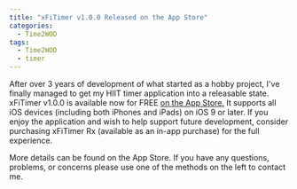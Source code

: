 ```yaml
---
title: "xFiTimer v1.0.0 Released on the App Store"
categories:
  - Time2WOD
tags:
  - Time2WOD
  - timer
---
```


After over 3 years of development of what started as a hobby project, I've finally managed to get my HIIT timer application into a releasable state.  xFiTimer v1.0.0 is available now for FREE [on the App Store.](https://joshuaseltzer.github.io/time2wod/)  It supports all iOS devices (including both iPhones and iPads) on iOS 9 or later.  If you enjoy the application and wish to help support future development, consider purchasing xFiTimer Rx (available as an in-app purchase) for the full experience.

More details can be found on the App Store.  If you have any questions, problems, or concerns please use one of the methods on the left to contact me.